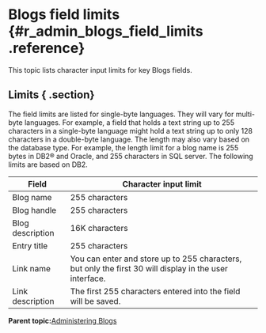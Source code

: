 # Blogs field limits {#r_admin_blogs_field_limits .reference}

This topic lists character input limits for key Blogs fields.

## Limits { .section}

The field limits are listed for single-byte languages. They will vary for multi-byte languages. For example, a field that holds a text string up to 255 characters in a single-byte language might hold a text string up to only 128 characters in a double-byte language. The length may also vary based on the database type. For example, the length limit for a blog name is 255 bytes in DB2® and Oracle, and 255 characters in SQL server. The following limits are based on DB2.

|Field|Character input limit|
|-----|---------------------|
|Blog name|255 characters|
|Blog handle|255 characters|
|Blog description|16K characters|
|Entry title|255 characters|
|Link name|You can enter and store up to 255 characters, but only the first 30 will display in the user interface.|
|Link description|The first 255 characters entered into the field will be saved.|

**Parent topic:**[Administering Blogs](../admin/c_administering_blogs.md)

